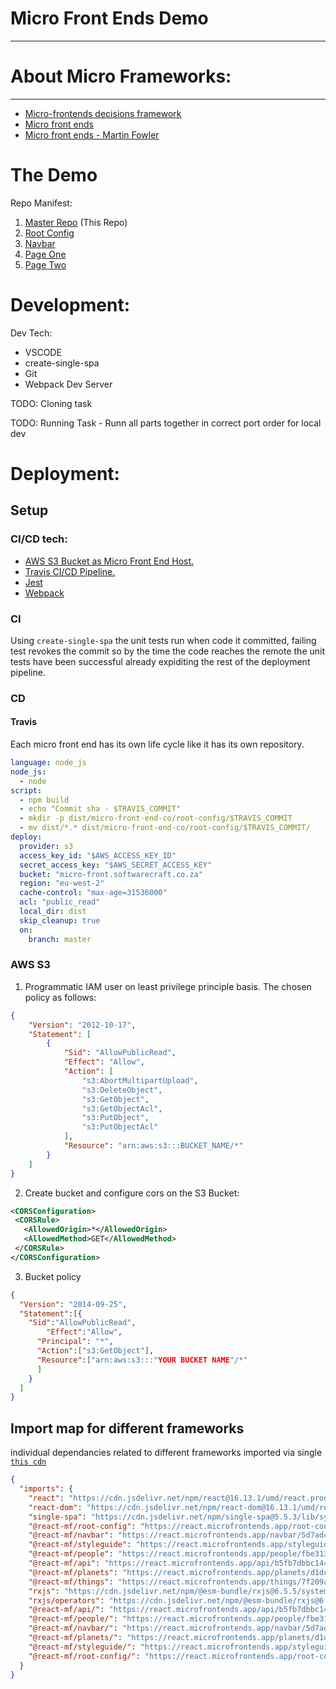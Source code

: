 
# Micro Front Ends Demo
---

# About Micro Frameworks:
---
* [Micro-frontends decisions framework](https://medium.com/@lucamezzalira/micro-frontends-decisions-framework-ebcd22256513)
* [Micro front ends](https://micro-frontends.org/)
* [Micro front ends - Martin Fowler](https://martinfowler.com/articles/micro-frontends.html)

# The Demo

Repo Manifest:
1. [Master Repo](https://github.com/CliffCrerar/micro-front-end-co-_Master.git) (This Repo)
1. [Root Config](https://github.com/CliffCrerar/micro-front-end-co-Root.git)
1. [Navbar](https://github.com/CliffCrerar/micro-front-end-co-Navbar.git)
1. [Page One](https://github.com/CliffCrerar/micro-front-end-co-PageOne.git)
1. [Page Two](https://github.com/CliffCrerar/micro-front-end-co-PageTwo.git)

# Development:

Dev Tech:
* VSCODE
* create-single-spa
* Git
* Webpack Dev Server

TODO: Cloning task

TODO: Running Task - Runn all parts together in correct port order for local dev

# Deployment:

## Setup 

### CI/CD tech:

* [AWS S3 Bucket as Micro Front End Host.](https://aws.amazon.com/free/storage/s3/?trk=ps_a134p000003yHmtAAE&trkCampaign=acq_paid_search_brand&sc_channel=PS&sc_campaign=acquisition_EEM&sc_publisher=Google&sc_category=Storage&sc_country=EEM&sc_geo=EMEA&sc_outcome=acq&sc_detail=aws%20s3&sc_content=S3_e&sc_segment=444219542114&sc_medium=ACQ-P|PS-GO|Brand|Desktop|SU|Storage|Product|EEM|EN|Text&s_kwcid=AL!4422!3!444219542114!e!!g!!aws%20s3&ef_id=CjwKCAjwmrn5BRB2EiwAZgL9ooNbADodASuGkvDTQxIg9buPDgdoo2hB3ZtWBTc0cUEtHp7ZEVOIZxoCp1IQAvD_BwE:G:s&s_kwcid=AL!4422!3!444219542114!e!!g!!aws%20s3)
* [Travis CI/CD Pipeline.](https://travis-ci.com/)
* [Jest]()
* [Webpack]()

### CI

Using `create-single-spa` the unit tests run when code it committed, failing test revokes the commit so by the time the code reaches the remote the unit tests have been successful already expiditing the rest of the deployment pipeline.

### CD

#### Travis

Each micro front end has its own life cycle like it has its own repository.

```yml
language: node_js
node_js:
  - node
script:
  - npm build
  - echo "Commit sha - $TRAVIS_COMMIT"
  - mkdir -p dist/micro-front-end-co/root-config/$TRAVIS_COMMIT
  - mv dist/*.* dist/micro-front-end-co/root-config/$TRAVIS_COMMIT/
deploy:
  provider: s3
  access_key_id: "$AWS_ACCESS_KEY_ID"
  secret_access_key: "$AWS_SECRET_ACCESS_KEY"
  bucket: "micro-front.softwarecraft.co.za"
  region: "eu-west-2"
  cache-control: "max-age=31536000"
  acl: "public_read"
  local_dir: dist
  skip_cleanup: true
  on:
    branch: master
```

### AWS S3

1. Programmatic IAM user on least privilege principle basis. The chosen policy as follows:

```json
{
    "Version": "2012-10-17",
    "Statement": [
        {
            "Sid": "AllowPublicRead",
            "Effect": "Allow",
            "Action": [
                "s3:AbortMultipartUpload",
                "s3:DeleteObject",
                "s3:GetObject",
                "s3:GetObjectAcl",
                "s3:PutObject",
                "s3:PutObjectAcl"
            ],
            "Resource": "arn:aws:s3:::BUCKET_NAME/*"
        }
    ]
}
```

2. Create bucket and configure cors on the S3 Bucket:

```xml
<CORSConfiguration>
 <CORSRule>
   <AllowedOrigin>*</AllowedOrigin>
   <AllowedMethod>GET</AllowedMethod>
 </CORSRule>
</CORSConfiguration>
```

3. Bucket policy

```json
{
  "Version": "2014-09-25",
  "Statement":[{
    "Sid":"AllowPublicRead",
        "Effect":"Allow",
      "Principal": "*",
      "Action":["s3:GetObject"],
      "Resource":["arn:aws:s3:::"YOUR BUCKET NAME"/*"
      ]
    }
  ]
}
```

## Import map for different frameworks

individual dependancies related to different frameworks imported via single [`this cdn`](https://storage.googleapis.com/react.microfrontends.app/importmap.json)

```json
{
  "imports": {
    "react": "https://cdn.jsdelivr.net/npm/react@16.13.1/umd/react.production.min.js",
    "react-dom": "https://cdn.jsdelivr.net/npm/react-dom@16.13.1/umd/react-dom.production.min.js",
    "single-spa": "https://cdn.jsdelivr.net/npm/single-spa@5.5.3/lib/system/single-spa.min.js",
    "@react-mf/root-config": "https://react.microfrontends.app/root-config/8dab9a87ab6007797116503edecee9c19ec67e34/react-mf-root-config.js",
    "@react-mf/navbar": "https://react.microfrontends.app/navbar/5d7adc4177df50ab55247684e0df778ea1c1ef90/react-mf-navbar.js",
    "@react-mf/styleguide": "https://react.microfrontends.app/styleguide/3a84d0c572e1cc9c4b45945e6f6f30b34a883f0f/react-mf-styleguide.js",
    "@react-mf/people": "https://react.microfrontends.app/people/fbe313dce0f074139c134ca26359973d4a08cb51/react-mf-people.js",
    "@react-mf/api": "https://react.microfrontends.app/api/b5fb7dbbc144642a48d04311b058ee95194df861/react-mf-api.js",
    "@react-mf/planets": "https://react.microfrontends.app/planets/d1dca395405fdde9b4f85a189268c58c9e6934a5/react-mf-planets.js",
    "@react-mf/things": "https://react.microfrontends.app/things/7f209a1ed9ac9690835c57a3a8eb59c17114bb1d/react-mf-things.js",
    "rxjs": "https://cdn.jsdelivr.net/npm/@esm-bundle/rxjs@6.5.5/system/rxjs.min.js",
    "rxjs/operators": "https://cdn.jsdelivr.net/npm/@esm-bundle/rxjs@6.5.5/system/rxjs-operators.min.js",
    "@react-mf/api/": "https://react.microfrontends.app/api/b5fb7dbbc144642a48d04311b058ee95194df861/",
    "@react-mf/people/": "https://react.microfrontends.app/people/fbe313dce0f074139c134ca26359973d4a08cb51/",
    "@react-mf/navbar/": "https://react.microfrontends.app/navbar/5d7adc4177df50ab55247684e0df778ea1c1ef90/",
    "@react-mf/planets/": "https://react.microfrontends.app/planets/d1dca395405fdde9b4f85a189268c58c9e6934a5/",
    "@react-mf/styleguide/": "https://react.microfrontends.app/styleguide/3a84d0c572e1cc9c4b45945e6f6f30b34a883f0f/",
    "@react-mf/root-config/": "https://react.microfrontends.app/root-config/8dab9a87ab6007797116503edecee9c19ec67e34/"
  }
}
```